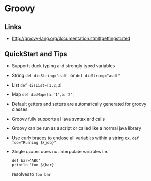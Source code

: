 # Groovy

## Links
* http://groovy-lang.org/documentation.html#gettingstarted

## QuickStart and Tips
* Supports duck typing and strongly typed variables
* String `def disString='asdf'` or `def disString="asdf"`
* List `def disList=[1,2,3]`
* Map ```def disMap=[a:'1',b:'2']```
* Default getters and setters are automatically generated for groovy classes
* Groovy fully supports all java syntax and calls
* Groovy can be run as a script or called like a normal java library
* Use curly braces to enclose all variables within a string ex. ```def foo="Running ${job}"```
* Single quotes does not interpolate variables i.e.

    ```
    def bar='ABC'
    println 'foo ${bar}'
    ```

    resolves to ```foo bar```
